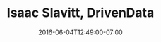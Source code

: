 ---
title: "Isaac Slavitt, DrivenData"
description: " "
date: "2016-06-04T12:49:00-07:00"
quote: "Steve is a talented designer, and he also brings a strong development and UI/UX skillset to the table — so in addition to layouts and graphic design, he can deliver ready-for-production work. Above all, Steve is flexible, responsive, and fun to work with."
---